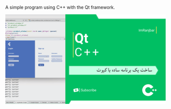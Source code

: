 A simple program using C++ with the Qt framework.

[![Watch the video](readme-img/t.png)](https://youtu.be/jbDNlauxdzU?si=gCud3xVBo_-KheKa)